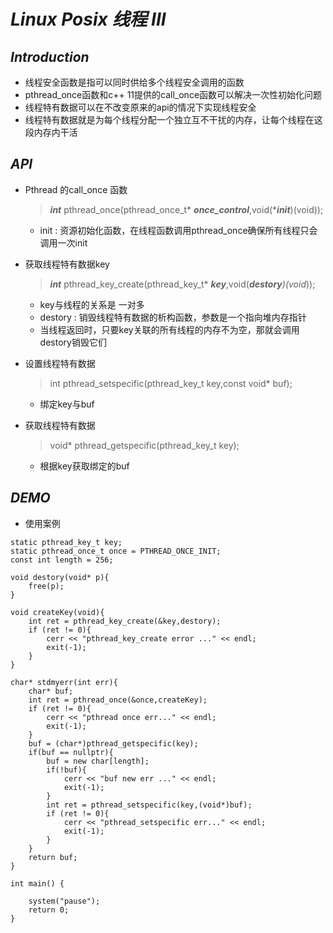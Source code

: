 # **_Linux Posix 线程 III_**
## _**Introduction**_
+ 线程安全函数是指可以同时供给多个线程安全调用的函数
+ pthread_once函数和c++ 11提供的call_once函数可以解决一次性初始化问题
+ 线程特有数据可以在不改变原来的api的情况下实现线程安全
+ 线程特有数据就是为每个线程分配一个独立互不干扰的内存，让每个线程在这段内存内干活
## **_API_**
+ Pthread 的call_once 函数
    > **_int_** pthread_once(pthread_once_t* **_once_control_**,void(***_init_**)(void));
    + init : 资源初始化函数，在线程函数调用pthread_once确保所有线程只会调用一次init
+ 获取线程特有数据key
    > **_int_** pthread_key_create(pthread_key_t* **_key_**,void(***_destory_**)(void*));
    + key与线程的关系是 一对多
    + destory : 销毁线程特有数据的析构函数，参数是一个指向堆内存指针
    + 当线程返回时，只要key关联的所有线程的内存不为空，那就会调用destory销毁它们

+ 设置线程特有数据
    > int pthread_setspecific(pthread_key_t key,const void* buf);
    + 绑定key与buf

+ 获取线程特有数据
    > void* pthread_getspecific(pthread_key_t key);
    + 根据key获取绑定的buf
## **_DEMO_**
+ 使用案例
```
static pthread_key_t key;
static pthread_once_t once = PTHREAD_ONCE_INIT;
const int length = 256;

void destory(void* p){
    free(p);
}

void createKey(void){
    int ret = pthread_key_create(&key,destory);
    if (ret != 0){
        cerr << "pthread_key_create error ..." << endl;
        exit(-1);
    }
}

char* stdmyerr(int err){
    char* buf;
    int ret = pthread_once(&once,createKey);
    if (ret != 0){
        cerr << "pthread once err..." << endl;
        exit(-1);
    }
    buf = (char*)pthread_getspecific(key);
    if(buf == nullptr){
        buf = new char[length];
        if(!buf){
            cerr << "buf new err ..." << endl;
            exit(-1);
        }
        int ret = pthread_setspecific(key,(void*)buf);
        if (ret != 0){
            cerr << "pthread_setspecific err..." << endl;
            exit(-1);
        }
    }
    return buf;
}

int main() {

    system("pause");
    return 0;
}
```
